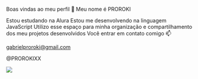 Boas vindas ao meu perfil 💙
Meu nome é PROROKI

Estou estudando na Alura
Estou me desenvolvendo na linguagem JavaScript
Utilizo esse espaço para minha organização e compartilhamento dos meu projetos desenvolvidos
Você entrar em contato comigo 📫

gabrielproroki@gmail.com

@PROROKIXX

![](https://media.tenor.com/F3JYpPo2TnUAAAAC/trucks-homer.gif)
